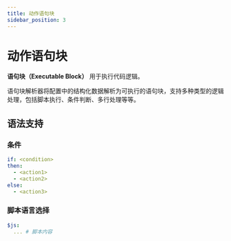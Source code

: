 ```yaml
---
title: 动作语句块
sidebar_position: 3
---
```


# 动作语句块

**语句块（Executable Block）** 用于执行代码逻辑。

语句块解析器将配置中的结构化数据解析为可执行的语句块，支持多种类型的逻辑处理，包括脚本执行、条件判断、多行处理等等。

## 语法支持

### 条件

```YAML
if: <condition>
then:
  - <action1>
  - <action2>
else:
  - <action3>
```

### 脚本语言选择

```YAML
$js:
  ... # 脚本内容
```